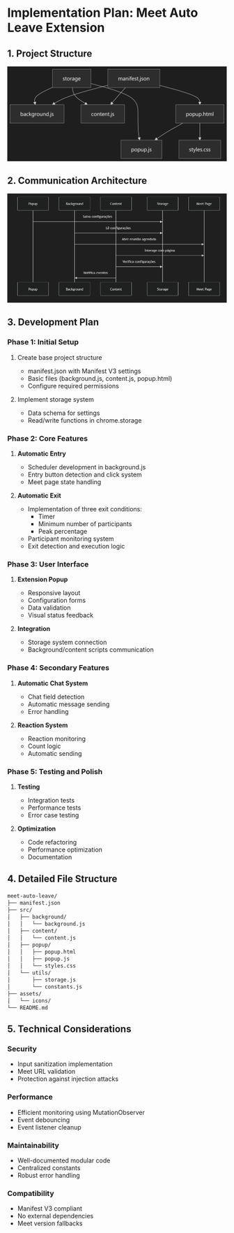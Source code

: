 # Implementation Plan: Meet Auto Leave Extension

## 1. Project Structure

![alt text](structural.png)

## 2. Communication Architecture

![alt text](flow.png)

## 3. Development Plan

### Phase 1: Initial Setup
1. Create base project structure
   - manifest.json with Manifest V3 settings
   - Basic files (background.js, content.js, popup.html)
   - Configure required permissions

2. Implement storage system
   - Data schema for settings
   - Read/write functions in chrome.storage

### Phase 2: Core Features
1. **Automatic Entry**
   - Scheduler development in background.js
   - Entry button detection and click system
   - Meet page state handling

2. **Automatic Exit**
   - Implementation of three exit conditions:
     - Timer
     - Minimum number of participants
     - Peak percentage
   - Participant monitoring system
   - Exit detection and execution logic

### Phase 3: User Interface
1. **Extension Popup**
   - Responsive layout
   - Configuration forms
   - Data validation
   - Visual status feedback

2. **Integration**
   - Storage system connection
   - Background/content scripts communication

### Phase 4: Secondary Features
1. **Automatic Chat System**
   - Chat field detection
   - Automatic message sending
   - Error handling

2. **Reaction System**
   - Reaction monitoring
   - Count logic
   - Automatic sending

### Phase 5: Testing and Polish
1. **Testing**
   - Integration tests
   - Performance tests
   - Error case testing

2. **Optimization**
   - Code refactoring
   - Performance optimization
   - Documentation

## 4. Detailed File Structure

```
meet-auto-leave/
├── manifest.json
├── src/
│   ├── background/
│   │   └── background.js
│   ├── content/
│   │   └── content.js
│   ├── popup/
│   │   ├── popup.html
│   │   ├── popup.js
│   │   └── styles.css
│   └── utils/
│       ├── storage.js
│       └── constants.js
├── assets/
│   └── icons/
└── README.md
```

## 5. Technical Considerations

### Security
- Input sanitization implementation
- Meet URL validation
- Protection against injection attacks

### Performance
- Efficient monitoring using MutationObserver
- Event debouncing
- Event listener cleanup

### Maintainability
- Well-documented modular code
- Centralized constants
- Robust error handling

### Compatibility
- Manifest V3 compliant
- No external dependencies
- Meet version fallbacks